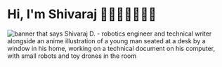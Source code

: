 # Hi, I'm Shivaraj 👋🏼👨🏻‍💻🤖📄
<img src="https://github.com/shivarajd/shivarajd/assets/12670951/019d1f75-45db-4ca4-b241-4b9cf4303f01" alt="banner that says Shivaraj D. - robotics engineer and technical writer alongside an anime illustration of a young man seated at a desk by a window in his home, working on a technical document on his computer, with small robots and toy drones in the room">
<!--
**shivarajd/shivarajd** is a ✨ _special_ ✨ repository because its `README.md` (this file) appears on your GitHub profile.

Here are some ideas to get you started:

- 🔭 I’m currently working on ...
- 🌱 I’m currently learning ...
- 👯 I’m looking to collaborate on ...
- 🤔 I’m looking for help with ...

- 💬 Ask me about ...
- 📫 How to reach me: ...
- 😄 Pronouns: ...
- ⚡ Fun fact: ...
-->
